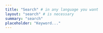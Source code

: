```yaml
---
title: "Search" # in any language you want
layout: "search" # is necessary
summary: "search"
placeholder: "Keyword..."
---
```


